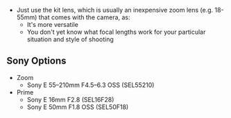 - Just use the kit lens, which is usually an inexpensive zoom lens (e.g. 18-55mm) that comes with the camera, as:
	- It's more versatile
	- You don't yet know what focal lengths work for your particular situation and style of shooting 


## Sony Options

- Zoom
	- Sony E 55–210mm F4.5–6.3 OSS (SEL55210)
- Prime
	- Sony E 16mm F2.8 (SEL16F28)
	- Sony E 50mm F1.8 OSS (SEL50F18)
